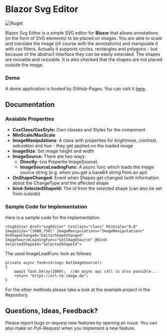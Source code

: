 # Blazor Svg Editor 

![Nuget](https://img.shields.io/nuget/v/BlazorSvgEditor)

Blazor Svg Editor is a simple SVG editor for **Blazor** that allows annotations (in the form of SVG elements) to be placed on images. You are able to scale and translate the image (of course with the annotations) and manipulate it with css filters. 
Actually it supports circles, rectangles and polygons - but because of the abstract interface they can be easily extended. The shapes are movable and resizable. It is also checked that the shapes are not placed outside the image.

### Demo
A demo application is hosted by GitHub-Pages. You can visit it [here](https://florian03-1.github.io/BlazorSvgEditor/).

## Documentation

### Avaiable Properties
- **CssClass/CssStyle:** Own classes and Styles for the component
- **MinScale/MaxScale**
- **ImageManipulations**: A class with properties for *brightness*, *contrast*, *saturation* and *hue* - they get applied on the loaded image
- **ImageSize**: Set image height and width
- **ImageSource:** There are  two ways:
	- **Directly**: (via Propertie ImageSource)
	- **ImageSourceLoadingFunc:** A async func which loads the image source string (e.g. when you get a base64 string from an api)
- **OnShapeChanged:** Event when Shapes get changed (with information about the ChangeType and the affected shape
- **bind-SelectedShapeId:** The id from the selected shape (can also be set from outside)

### Sample Code for Implementation
Here is a sample code for the implementation. 

    <SvgEditor @ref="svgEditor" CssClass="class" MinScale="0.8" ImageSize="(1000,750)" ImageManipulations="ImageManipulations" OnShapeChanged="EditorShapeChanged" ImageSourceLoadingFunc="GetImageSource" @bind-SelectedShapeId="SelectedShapeId">  

The used ImageLoadFunc look as follows:

    private async Task<string> GetImageSource()  
    {  
        await Task.Delay(1000);  //An async api call is also possible...
        return "https://url-to-image.de"; 
	}

For the other methods please take a look at the example project in the Repository. 

## Questions, Ideas, Feedback?

Please report bugs or request new features by opening an issue. You can also make an Pull-Request when you implement a new feature.
